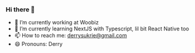 ### Hi there 👋

- 🔭 I’m currently working at Woobiz
- 🌱 I’m currently learning NextJS with Typescript, lil bit React Native too 
- 📫 How to reach me: derrysukrie@gmail.com
- 😄 Pronouns: Derry

<!--
**derrysukrie/derrysukrie** is a ✨ _special_ ✨ repository because its `README.md` (this file) appears on your GitHub profile.

Here are some ideas to get you started:


-->
